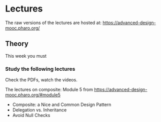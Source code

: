# Lectures

The raw versions of the lectures are hosted at: https://advanced-design-mooc.pharo.org/

## Theory

This week you must

### Study the following lectures

Check the PDFs, watch the videos.

The lectures on composite: Module 5 from https://advanced-design-mooc.pharo.org/#module5

- Composite: a Nice and Common Design Pattern
- Delegation vs. Inheritance
- Avoid Null Checks

